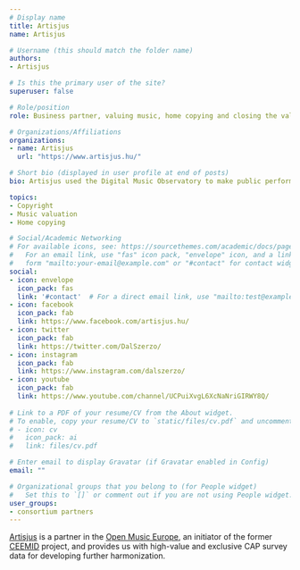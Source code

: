 ```yaml
---
# Display name
title: Artisjus
name: Artisjus

# Username (this should match the folder name)
authors:
- Artisjus

# Is this the primary user of the site?
superuser: false

# Role/position
role: Business partner, valuing music, home copying and closing the value gap.

# Organizations/Affiliations
organizations:
- name: Artisjus
  url: "https://www.artisjus.hu/"

# Short bio (displayed in user profile at end of posts)
bio: Artisjus used the Digital Music Observatory to make public performance, mechanical licensing, home copying valuations and value gap estimates standardized in Europe.

topics:
- Copyright
- Music valuation
- Home copying

# Social/Academic Networking
# For available icons, see: https://sourcethemes.com/academic/docs/page-builder/#icons
#   For an email link, use "fas" icon pack, "envelope" icon, and a link in the
#   form "mailto:your-email@example.com" or "#contact" for contact widget.
social:
- icon: envelope
  icon_pack: fas
  link: '#contact'  # For a direct email link, use "mailto:test@example.org".
- icon: facebook
  icon_pack: fab
  link: https://www.facebook.com/artisjus.hu/
- icon: twitter
  icon_pack: fab
  link: https://twitter.com/DalSzerzo/
- icon: instagram
  icon_pack: fab
  link: https://www.instagram.com/dalszerzo/
- icon: youtube
  icon_pack: fab
  link: https://www.youtube.com/channel/UCPuiXvgL6XcNaNriGIRWY8Q/
  
# Link to a PDF of your resume/CV from the About widget.
# To enable, copy your resume/CV to `static/files/cv.pdf` and uncomment the lines below.
# - icon: cv
#   icon_pack: ai
#   link: files/cv.pdf

# Enter email to display Gravatar (if Gravatar enabled in Config)
email: ""

# Organizational groups that you belong to (for People widget)
#   Set this to `[]` or comment out if you are not using People widget.
user_groups:
- consortium partners
---
```


[Artisjus](https://www.artisjus.hu/english/) is a partner in the [Open Music Europe]((https://music.dataobservatory.eu/usecase/openmuse)), an initiator of the former [CEEMID](https://music.dataobservatory.eu/usecase/ceemid/) project, and provides us with high-value and exclusive CAP survey data for developing further harmonization.
